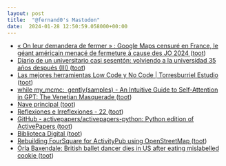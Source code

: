 ```yaml
---
layout: post
title:  "@fernand0's Mastodon"
date:  2024-01-28 12:50:59.058000+00:00
---
```

*  [« On leur demandera de fermer » : Google Maps censuré en France, le géant américain menacé de fermeture à cause des JO 2024 ](https://www.jeuxvideo.com/news/1846818/on-leur-demandera-de-fermer-google-maps-censure-en-france-le-geant-americain-menace-de-fermeture-a-cause-des-jo-2024.ht) ([toot](https://mastodon.social/@fernand0/111833662033532484))
*  [Diario de un universitario casi sesentón: volviendo a la universidad 35 años después (III) ](https://changlonet.com/blog/diario-de-un-universitario-casi-sesenton-volviendo-a-la-universidad-35-anos-despues-iii) ([toot](https://mastodon.social/@fernand0/111833581847037124))
*  [Las mejores herramientas Low Code y No Code \| Torresburriel Estudio ](https://torresburriel.com/weblog/las-mejores-herramientas-low-code-y-no-code) ([toot](https://mastodon.social/@fernand0/111833427707877724))
*  [while my_mcmc:  gently(samples) - An Intuitive Guide to Self-Attention in GPT: The Venetian Masquerade ](https://twiecki.io/blog/2024/01/04) ([toot](https://mastodon.social/@fernand0/111833426749441664))
*  [Nave principal ](https://www.flickr.com/photos/fernand0/53477580586) ([toot](https://mastodon.social/@fernand0/111833404484070139))
*  [
         Reflexiones e Irreflexiones - 22
       ](http://fernand0.blogalia.com//historias/7881) ([toot](https://mastodon.social/@fernand0/111833338982489317))
*  [GitHub - activepapers/activepapers-python: Python edition of ActivePapers ](https://github.com/activepapers/activepapers-pytho) ([toot](https://mastodon.social/@fernand0/111833195241979923))
*  [Biblioteca Digital ](https://www.rae.es/biblioteca-digita) ([toot](https://mastodon.social/@fernand0/111833135529127259))
*  [Rebuilding FourSquare for ActivityPub using OpenStreetMap ](https://shkspr.mobi/blog/2024/01/rebuilding-foursquare-for-activitypub-using-openstreetmap) ([toot](https://mastodon.social/@fernand0/111832953807877007))
*  [Órla Baxendale: British ballet dancer dies in US after eating mislabelled cookie ](https://www.independent.co.uk/news/world/americas/orla-baxendale-ballet-dancer-mislabelled-cookie-b2485219.htm) ([toot](https://mastodon.social/@fernand0/111832944596149930))
